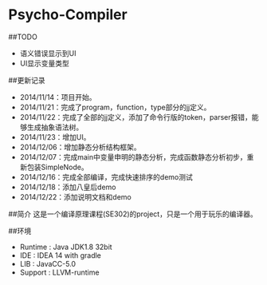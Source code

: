 Psycho-Compiler
==============

##TODO
* 语义错误显示到UI
* UI显示变量类型

##更新记录
* 2014/11/14：项目开始。
* 2014/11/21：完成了program，function，type部分的jj定义。
* 2014/11/22：完成了全部的jj定义，添加了命令行版的token，parser报错，能够生成抽象语法树。
* 2014/11/23：增加UI。
* 2014/12/06：增加静态分析结构框架。
* 2014/12/07：完成main中变量申明的静态分析，完成函数静态分析初步，重新包装SimpleNode。
* 2014/12/16：完成全部编译，完成快速排序的demo测试
* 2014/12/18：添加八皇后demo
* 2014/12/22：添加说明文档和demo

##简介
这是一个编译原理课程(SE302)的project，只是一个用于玩乐的编译器。

##环境
* Runtime : Java JDK1.8 32bit
* IDE     : IDEA 14 with gradle
* LIB     : JavaCC-5.0
* Support : LLVM-runtime
